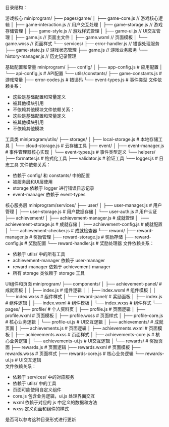

目录结构：

游戏核心
miniprogram/
├── pages/game/
│   ├── game-core.js      // 游戏核心逻辑
│   ├── game-interaction.js // 用户交互处理
│   ├── game-storage.js   // 游戏存储管理
│   ├── game-style.js     // 游戏样式管理
│   ├── game-ui.js        // UI交互管理
│   ├── game.js           // 页面主文件
│   ├── game.wxml         // 页面模板
│   └── game.wxss         // 页面样式
└── services/
    ├── error-handler.js  // 错误处理服务
    ├── game-state.js     // 游戏状态管理
    ├── game.js           // 游戏业务服务
    └── history-manager.js // 历史记录管理

基础配置和常量
miniprogram/
├── config/
│   ├── app-config.js        # 应用配置
│   └── api-config.js        # API配置
└── utils/constants/
    ├── game-constants.js    # 游戏常量
    ├── error-codes.js       # 错误码
    └── event-types.js       # 事件类型
文件依赖关系：
- 这些是基础配置和常量定义
- 被其他模块引用
- 不依赖其他模块文件依赖关系：
- 这些是基础配置和常量定义
- 被其他模块引用
- 不依赖其他模块

工具类
miniprogram/utils/
├── storage/
│   ├── local-storage.js     # 本地存储工具
│   └── cloud-storage.js     # 云存储工具
├── event/
│   ├── event-manager.js     # 事件管理器核心实现
│   └── event-types.js       # 事件类型定义
└── helpers/
    ├── formatter.js         # 格式化工具
    ├── validator.js         # 验证工具
    └── logger.js           # 日志工具
文件依赖关系：
- 依赖于 config/ 和 constants/ 中的配置
- 被服务层和UI层使用
- storage 依赖于 logger 进行错误日志记录
- event-manager 依赖于 event-types

核心服务层
miniprogram/services/
├── user/
│   ├── user-manager.js      # 用户管理
│   ├── user-storage.js      # 用户数据存储
│   └── user-auth.js         # 用户认证
├── achievement/
│   ├── achievement-manager.js     # 成就管理
│   ├── achievement-storage.js     # 成就存储
│   ├── achievement-config.js      # 成就配置
│   └── achievement-checker.js     # 成就检查器
└── reward/
    ├── reward-manager.js    # 奖励管理
    ├── reward-storage.js    # 奖励存储
    ├── reward-config.js     # 奖励配置
    └── reward-handler.js    # 奖励处理器
文件依赖关系：
- 依赖于 utils/ 中的所有工具
- achievement-manager 依赖于 user-manager
- reward-manager 依赖于 achievement-manager
- 所有 storage 类依赖于 storage 工具

UI组件和页面
miniprogram/
├── components/
│   ├── achievement-panel/    # 成就面板
│   │   ├── index.js         # 组件逻辑
│   │   ├── index.wxml       # 组件模板
│   │   └── index.wxss       # 组件样式
│   └── reward-panel/        # 奖励面板
│       ├── index.js         # 组件逻辑
│       ├── index.wxml       # 组件模板
│       └── index.wxss       # 组件样式
└── pages/
    ├── profile/            # 个人资料页
    │   ├── profile.js      # 页面逻辑
    │   ├── profile.wxml    # 页面模板
    │   ├── profile.wxss    # 页面样式
    │   ├── profile-core.js # 核心业务逻辑
    │   └── profile-ui.js   # UI交互逻辑
    │
    ├── achievements/       # 成就页面
    │   ├── achievements.js      # 页面逻辑
    │   ├── achievements.wxml    # 页面模板
    │   ├── achievements.wxss    # 页面样式
    │   ├── achievements-core.js # 核心业务逻辑
    │   └── achievements-ui.js   # UI交互逻辑
    │
    └── rewards/           # 奖励页面
        ├── rewards.js         # 页面逻辑
        ├── rewards.wxml       # 页面模板
        ├── rewards.wxss       # 页面样式
        ├── rewards-core.js    # 核心业务逻辑
        └── rewards-ui.js      # UI交互逻辑    
文件依赖关系：
- 依赖于 services/ 中的对应服务
- 依赖于 utils/ 中的工具
- 页面可能使用自定义组件
- core.js 包含业务逻辑，ui.js 处理界面交互
- wxml 依赖于对应的 js 中定义的数据和方法
- wxss 定义页面和组件的样式


是否可以参考这种目录形式进行更新